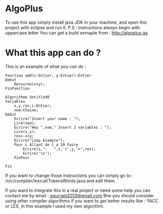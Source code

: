 # AlgoPlus

To use this app simply install java JDK in your machine, and open this project with eclipse and run it.
P.S : Instructions always begin with uppercase letter
You can get a build exmaple from : http://algoplus.ga

# What this app can do ?
This is an example of what you can do : 


```
Fonction add(x:Entier, y:Entier):Entier
Debut
	Retourne(x+y);
FinFonction

Algorithme Untitled0
Variables
	x,y,res,i:Entier;
	nom:Chaine;
Debut
	Ecrire("Insert your name : ");
	Lire(nom);
	Ecrire("Hey ",nom," Insert 2 variables : ");
	Lire(x,y);
	res<-x+y;
	Ecrire("Loop Example");
	Pour i Allant de 1 a 10 Faire
		Ecrire(i,":   ",x,'+',y,"=",res);
		Ecrire('\n');
	FinPour
	
Fin
```
If you want to change those instructions you can simply go to : /src/compiler/lexical/TokensWords.java and edit them.

If you want to integrate this in a real project or need some help you can contact me by email : agurram2013@gmail.com
Btw you should consider using other compiler algorithms if you want to get better results like : YACC or LEX, in this example I used my own algorithm.
